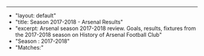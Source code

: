 ---
- "layout: default"
- "title: Season 2017-2018 - Arsenal Results"
- "excerpt: Arsenal season 2017-2018 review. Goals, results, fixtures from the
  2017-2018 season on History of Arsenal Football Club"
- "Season : 2017-2018"
- "Matches:"
